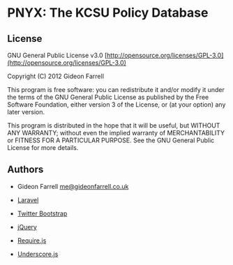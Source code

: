 # PNYX: The KCSU Policy Database

## License

GNU General Public License v3.0 [http://opensource.org/licenses/GPL-3.0](http://opensource.org/licenses/GPL-3.0)

Copyright (C) 2012 Gideon Farrell

This program is free software: you can redistribute it and/or modify
it under the terms of the GNU General Public License as published by
the Free Software Foundation, either version 3 of the License, or
(at your option) any later version.

This program is distributed in the hope that it will be useful,
but WITHOUT ANY WARRANTY; without even the implied warranty of
MERCHANTABILITY or FITNESS FOR A PARTICULAR PURPOSE.  See the
GNU General Public License for more details.

## Authors

* Gideon Farrell <me@gideonfarrell.co.uk>

* [Laravel](http://laravel.com/)
* [Twitter Bootstrap](http://twitter.github.com/bootstrap)
* [jQuery](http://jquery.com)
* [Require.js](http://requirejs.org)
* [Underscore.js](http://underscorejs.org)